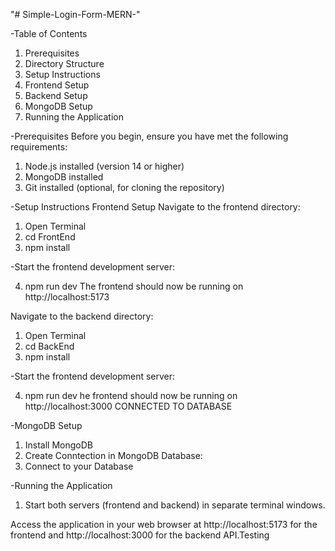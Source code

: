 "# Simple-Login-Form-MERN-"

-Table of Contents

1. Prerequisites
2. Directory Structure
3. Setup Instructions
4. Frontend Setup
5. Backend Setup
6. MongoDB Setup
7. Running the Application

-Prerequisites
Before you begin, ensure you have met the following requirements:

1. Node.js installed (version 14 or higher)
2. MongoDB installed
3. Git installed (optional, for cloning the repository)

-Setup Instructions
Frontend Setup
Navigate to the frontend directory:

1. Open Terminal
2. cd FrontEnd
3. npm install

-Start the frontend development server:

4. npm run dev
   The frontend should now be running on http://localhost:5173

Navigate to the backend directory:

1. Open Terminal
2. cd BackEnd
3. npm install

-Start the frontend development server:

4. npm run dev
   he frontend should now be running on http://localhost:3000
   CONNECTED TO DATABASE

-MongoDB Setup

1. Install MongoDB
2. Create Conntection in MongoDB Database:
3. Connect to your Database

-Running the Application

1. Start both servers (frontend and backend) in separate terminal windows.

Access the application in your web browser at http://localhost:5173 for the frontend and http://localhost:3000 for the backend API.Testing

